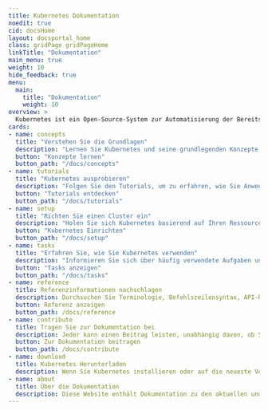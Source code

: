 ```yaml
---
title: Kubernetes Dokumentation
noedit: true
cid: docsHome
layout: docsportal_home
class: gridPage gridPageHome
linkTitle: "Dokumentation"
main_menu: true
weight: 10
hide_feedback: true
menu:
  main:
    title: "Dokumentation"
    weight: 10
overview: >
  Kubernetes ist ein Open-Source-System zur Automatisierung der Bereitstellung, Skalierung und Verwaltung von containerisierten Anwendungen. Das Open-Source Project wird von der Cloud Native Computing Foundation (<a href="https://www.cncf.io/about">CNCF</a>) gehosted.
cards:
- name: concepts
  title: "Verstehen Sie die Grundlagen"
  description: "Lernen Sie Kubernetes und seine grundlegenden Konzepte kennen."
  button: "Konzepte lernen"
  button_path: "/docs/concepts"
- name: tutorials
  title: "Kubernetes ausprobieren"
  description: "Folgen Sie den Tutorials, um zu erfahren, wie Sie Anwendungen in Kubernetes bereitstellen."
  button: "Tutorials entdecken"
  button_path: "/docs/tutorials"
- name: setup
  title: "Richten Sie einen Cluster ein"
  description: "Holen Sie sich Kubernetes basierend auf Ihren Ressourcen und Bedürfnissen."
  button: "Kubernetes Einrichten"
  button_path: "/docs/setup"
- name: tasks
  title: "Erfahren Sie, wie Sie Kubernetes verwenden"
  description: "Informieren Sie sich über häufig verwendete Aufgaben und deren Durchführung anhand einer kurzen Abfolge von Schritten."
  button: "Tasks anzeigen"
  button_path: "/docs/tasks"
- name: reference
  title: Referenzinformationen nachschlagen
  description: Durchsuchen Sie Terminologie, Befehlszeilensyntax, API-Ressourcentypen und Dokumentation zum Setup-Tool.
  button: Referenz anzeigen
  button_path: /docs/reference
- name: contribute
  title: Tragen Sie zur Dokumentation bei
  description: Jeder kann einen Beitrag leisten, unabhängig davon, ob Sie neu in dem Projekt oder schon lange dabei sind.
  button: Zur Dokumentation beitragen
  button_path: /docs/contribute
- name: download
  title: Kubernetes Herunterladen
  description: Wenn Sie Kubernetes installieren oder auf die neueste Version aktualisieren, lesen Sie die aktuellen Versionshinweise.
- name: about
  title: Über die Dokumentation
  description: Diese Website enthält Dokumentation zu den aktuellen und vorherigen 4 Versionen von Kubernetes.
---
```

